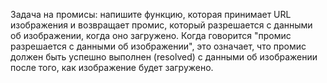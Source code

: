 Задача на промисы: напишите функцию, которая принимает URL изображения и возвращает промис, который разрешается с данными об изображении, когда оно загружено. Когда говорится "промис разрешается с данными об изображении", это означает, что промис должен быть успешно выполнен (resolved) с данными об изображении после того, как изображение будет загружено.
